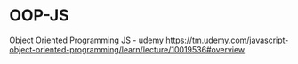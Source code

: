 # OOP-JS
Object Oriented Programming JS - udemy
https://tm.udemy.com/javascript-object-oriented-programming/learn/lecture/10019536#overview
